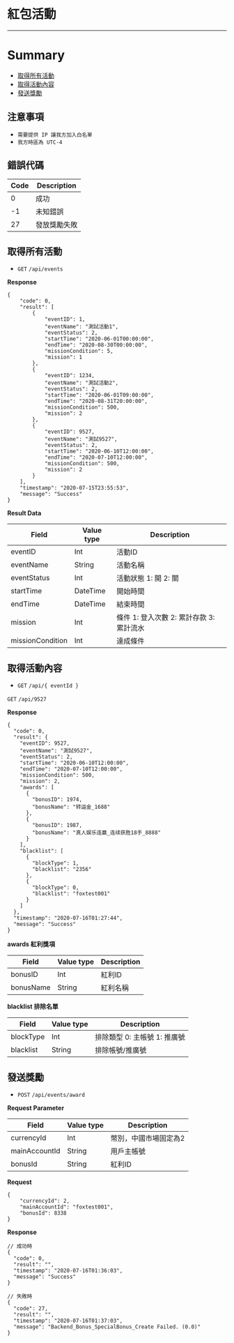 # 紅包活動
---

# Summary

* [取得所有活動](#取得所有活動)
* [取得活動內容](#取得活動內容)
* [發送獎勵](#發送獎勵)

## 注意事項

- `需要提供 IP 讓我方加入白名單`
- `我方時區為 UTC-4`

## 錯誤代碼

|Code|Description|
|--|--|
|0|成功|
|-1|未知錯誤|
|27|發放獎勵失敗|

## 取得所有活動

- `GET` `/api/events`

**Response**
```
{
    "code": 0,
    "result": [
        {
            "eventID": 1,
            "eventName": "測試活動1",
            "eventStatus": 2,
            "startTime": "2020-06-01T00:00:00",
            "endTime": "2020-08-30T00:00:00",
            "missionCondition": 5,
            "mission": 1
        },
        {
            "eventID": 1234,
            "eventName": "測試活動2",
            "eventStatus": 2,
            "startTime": "2020-06-01T09:00:00",
            "endTime": "2020-08-31T20:00:00",
            "missionCondition": 500,
            "mission": 2
        },
        {
            "eventID": 9527,
            "eventName": "測試9527",
            "eventStatus": 2,
            "startTime": "2020-06-10T12:00:00",
            "endTime": "2020-07-10T12:00:00",
            "missionCondition": 500,
            "mission": 2
        }
    ],
    "timestamp": "2020-07-15T23:55:53",
    "message": "Success"
}
```

**Result Data**

|Field|Value type|Description|
|--|--|--|
|eventID|Int|活動ID|
|eventName|String|活動名稱|
|eventStatus|Int|活動狀態 1: 開 2: 關|
|startTime|DateTime|開始時間|
|endTime|DateTime|結束時間|
|mission|Int|條件 1: 登入次數 2: 累計存款 3: 累計流水|
|missionCondition|Int|達成條件|

## 取得活動內容

- `GET` `/api/{ eventId }`

`GET` `/api/9527`

**Response**

```
{
  "code": 0,
  "result": {
    "eventID": 9527,
    "eventName": "測試9527",
    "eventStatus": 2,
    "startTime": "2020-06-10T12:00:00",
    "endTime": "2020-07-10T12:00:00",
    "missionCondition": 500,
    "mission": 2,
    "awards": [
      {
        "bonusID": 1974,
        "bonusName": "转运金_1688"
      },
      {
        "bonusID": 1987,
        "bonusName": "真人娱乐连赢_连续获胜18手_8888"
      }
    ],
    "blacklist": [
      {
        "blockType": 1,
        "blacklist": "2356"
      },
      {
        "blockType": 0,
        "blacklist": "foxtest001"
      }
    ]
  },
  "timestamp": "2020-07-16T01:27:44",
  "message": "Success"
}
```
**awards 紅利獎項**

|Field|Value type|Description|
|--|--|--|
|bonusID|Int|紅利ID|
|bonusName|String|紅利名稱|

**blacklist 排除名單**

|Field|Value type|Description|
|--|--|--|
|blockType|Int|排除類型 0: 主帳號 1: 推廣號|
|blacklist|String|排除帳號/推廣號|

## 發送獎勵

- `POST` `/api/events/award`

**Request Parameter**

|Field|Value type|Description|
|--|--|--|
|currencyId|Int|幣別，中國市場固定為2|
|mainAccountId|String|用戶主帳號|
|bonusId|String|紅利ID|

**Request**
```
{
    "currencyId": 2,
    "mainAccountId": "foxtest001",
    "bonusId": 8338
}
```

**Response**
```
// 成功時
{
  "code": 0,
  "result": "",
  "timestamp": "2020-07-16T01:36:03",
  "message": "Success"
}

// 失敗時
{
  "code": 27,
  "result": "",
  "timestamp": "2020-07-16T01:37:03",
  "message": "Backend_Bonus_SpecialBonus_Create Failed. (0.0)"
}
```
